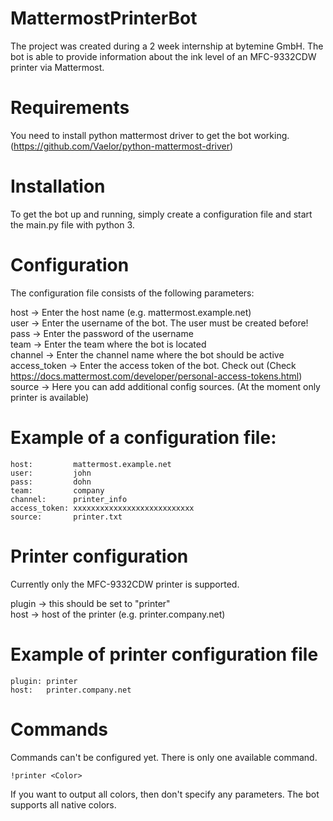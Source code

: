 # MattermostPrinterBot

The project was created during a 2 week internship at bytemine GmbH.
The bot is able to provide information about the ink level of an MFC-9332CDW printer via Mattermost.

# Requirements
You need to install python mattermost driver to get the bot working.  
(https://github.com/Vaelor/python-mattermost-driver)  

# Installation
To get the bot up and running, simply create a configuration file and start the main.py file with python 3.

# Configuration
The configuration file consists of the following parameters:

host -> Enter the host name (e.g. mattermost.example.net)  
user -> Enter the username of the bot. The user must be created before!  
pass -> Enter the password of the username  
team -> Enter the team where the bot is located  
channel -> Enter the channel name where the bot should be active  
access_token -> Enter the access token of the bot. Check out (Check https://docs.mattermost.com/developer/personal-access-tokens.html)  
source -> Here you can add additional config sources. (At the moment only printer is available)

# Example of a configuration file:
```
host:         mattermost.example.net
user:         john
pass:         dohn
team:         company
channel:      printer_info
access_token: xxxxxxxxxxxxxxxxxxxxxxxxxxx
source:       printer.txt
```

# Printer configuration
Currently only the MFC-9332CDW printer is supported.

plugin -> this should be set to "printer"  
host -> host of the printer (e.g. printer.company.net)  

# Example of printer configuration file
```
plugin: printer
host:   printer.company.net
```

# Commands
Commands can't be configured yet.
There is only one available command.
```
!printer <Color>
```
If you want to output all colors, then don't specify any parameters.
The bot supports all native colors.

